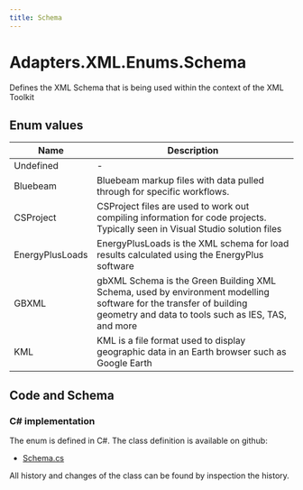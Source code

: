 ```yaml
---
title: Schema
---
```


# Adapters.XML.Enums.Schema

Defines the XML Schema that is being used within the context of the XML Toolkit

## Enum values

| Name            | Description                                                    |
|-----------------|----------------------------------------------------------------|
| Undefined |  -  |
| Bluebeam |  Bluebeam markup files with data pulled through for specific workflows.  |
| CSProject |  CSProject files are used to work out compiling information for code projects. Typically seen in Visual Studio solution files  |
| EnergyPlusLoads |  EnergyPlusLoads is the XML schema for load results calculated using the EnergyPlus software  |
| GBXML |  gbXML Schema is the Green Building XML Schema, used by environment modelling software for the transfer of building geometry and data to tools such as IES, TAS, and more  |
| KML |  KML is a file format used to display geographic data in an Earth browser such as Google Earth  |


## Code and Schema

### C# implementation

The enum is defined in C#. The class definition is available on github:

- [Schema.cs](https://github.com/BHoM/XML_Toolkit/blob/develop/XML_oM/Enums/Schema.cs)

All history and changes of the class can be found by inspection the history.
